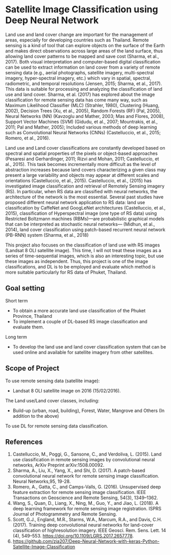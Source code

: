 # Satellite Image Classification using Deep Neural Network
      
Land use and land cover change are important for the management of areas, especially for developing countries such as Thailand. Remote sensing is a kind of tool that can explore objects on the surface of the Earth and makes direct observations across large areas of the land surface, thus allowing land cover patterns to be mapped and save cost (Sharma, et al., 2017). Both visual interpretation and computer-based digital classification can be used to extract information on land cover from a variety of remote sensing data (e.g., aerial photographs, satellite imagery, multi-spectral imagery, hyper-spectral imagery, etc.) which vary in spatial, spectral, radiometric, and temporal resolutions (Jensen, 2015; Sharma, et al., 2017). This data is suitable for processing and analyzing the classification of land use and land cover. Sharma, et al. (2017) has explored about the image classification for remote sensing data has come many way, such as Maximum Likelihood Classifier (MLC) (Strahler, 1980), Clustering (Huang, 2002), Decision Trees (Xu, et al., 2005), Random Forests (RF) (Pal, 2005), Neural Networks (NN) (Kavzoglu and Mather, 2003; Mas and Flores, 2008), Support Vector Machines (SVM) (Gidudu, et al., 2007; Mountrakis, et al., 2011; Pal and Mather, 2005); Included various methods of deep learning such as Convolutional Neural Networks (CNNs) (Castelluccio, et al., 2015; Romero, et al., 2016).

   Land use and Land cover classifications are constantly developed based on spectral and spatial properties of the pixels or object-based approaches (Pesaresi and Gerhardinger, 2011; Rizvi and Mohan, 2011; Castelluccio, et al., 2015). This task becomes incrementally more difficult as the level of abstraction increases because land covers characterizing a given class may present a large variability and objects may appear at different scales and orientations (Castelluccio, et al., 2015). Castelluccio, et al., (2015) has investigated image classification and retrieval of Remotely Sensing imagery (RS). In particular, when RS data are classified with neural networks, the architecture of the network is the most essential. Several past studies have proposed different neural network application to RS data: land use classification by CaffeNet and GoogLeNet architectures (Castelluccio, et al., 2015), classification of Hyperspectral image (one type of RS data) using Restricted Boltzmann machines (RBMs)—are probabilistic graphical models that can be interpreted as stochastic neural networks— (Midhun, et al., 2014), land cover classification using patch-based recurrent neural network (PB-RNN) system (Sharma, et al., 2018) 
      
   This project also focuses on the classification of land use with RS images (Landsat 8 OLI satellite image). This time, I will not treat these images as a series of time-sequential images, which is also an interesting topic, but use these images as independent. Thus, this project is one of the image classifications, and DL is to be employed and evaluate which method is more suitable particularly for RS data of Phuket, Thailand.

     
## Goal setting

Short term
-	To obtain a more accurate land use classification of the Phuket Province, Thailand
-	To implement a couple of DL-based RS image classification and evaluate them.

Long term
-	To develop the land use and land cover classification system that can be used online and available for satellite imagery from other satellites.

## Scope of Project

To use remote sensing data (satellite image): 
- Landsat 8 OLI satellite image on 2016 (15/02/2016).

The Land use/Land cover classes, including:
- Build-up (urban, road, building), Forest, Water, Mangrove and Others (In addition to the above)

To use DL for remote sensing data classification.

## References

1. Castelluccio, M., Poggi, G., Sansone, C., and Verdoliva, L. (2015). Land use classification in remote sensing images by convolutional neural networks, ArXiv Preprint arXiv:1508.00092.
2. Sharma, A., Liu, X., Yang, X., and Shi, D. (2017). A patch-based convolutional neural network for remote sensing image classification. Neural Networks,95, 19-28.
3. Romero, A., Gatta, C., and Camps-Valls, G. (2016). Unsupervised deep feature extraction for remote sensing image classification. IEEE Transactions on Geoscience and Remote Sensing, 54(3), 1349–1362.
4. Wang, S., Quan, D., Liang, X., Ning, M., Guo, Y., and Jiao, L. (2018). A deep learning framework for remote sensing image registration. ISPRS Journal of Photogrammetry and Remote Sensing.
5. Scott, G.J., England, M.R., Starms, W.A., Marcum, R.A., and Davis, C.H. (2017). Training deep convolutional neural networks for land-cover classification of highresolution imagery. IEEE Geosci. Rem. Sens. Lett. 14 (4), 549–553. https://doi.org/10.1109/LGRS.2017.2657778.
6. https://github.com/zia207/Deep-Neural-Network-with-keras-Python-Satellite-Image-Classification
